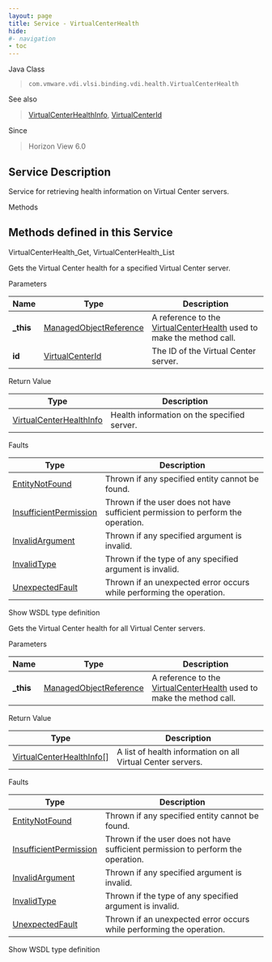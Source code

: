 ```yaml
---
layout: page
title: Service - VirtualCenterHealth
hide:
#- navigation
- toc
---
```








Java Class
> `com.vmware.vdi.vlsi.binding.vdi.health.VirtualCenterHealth`

See also
> [VirtualCenterHealthInfo](vdi.health.VirtualCenterHealth.VirtualCenterHealthInfo.md), [VirtualCenterId](vdi.entity.VirtualCenterId.md)

Since
> Horizon View 6.0





## Service Description

Service for retrieving health information on Virtual Center servers.

Methods

Methods defined in this Service
---
VirtualCenterHealth_Get, VirtualCenterHealth_List




Gets the Virtual Center health for a specified Virtual Center server.

Parameters

Name| Type| Description
---|---|---
**_this**| [ManagedObjectReference](vmodl.ManagedObjectReference.md)|  A reference to the [VirtualCenterHealth](vdi.health.VirtualCenterHealth.md) used to make the method call.
**id**| [VirtualCenterId](vdi.entity.VirtualCenterId.md)|  The ID of the Virtual Center server.




Return Value

Type |  Description
---|---
[VirtualCenterHealthInfo](vdi.health.VirtualCenterHealth.VirtualCenterHealthInfo.md)| Health information on the specified server.



Faults

Type |  Description
---|---
[EntityNotFound](vdi.fault.EntityNotFound.md)| Thrown if any specified entity cannot be found.
[InsufficientPermission](vdi.fault.InsufficientPermission.md)| Thrown if the user does not have sufficient permission to perform the operation.
[InvalidArgument](vdi.fault.InvalidArgument.md)| Thrown if any specified argument is invalid.
[InvalidType](vdi.fault.InvalidType.md)| Thrown if the type of any specified argument is invalid.
[UnexpectedFault](vdi.fault.UnexpectedFault.md)| Thrown if an unexpected error occurs while performing the operation.

Show WSDL type definition







Gets the Virtual Center health for all Virtual Center servers.

Parameters

Name| Type| Description
---|---|---
**_this**| [ManagedObjectReference](vmodl.ManagedObjectReference.md)|  A reference to the [VirtualCenterHealth](vdi.health.VirtualCenterHealth.md) used to make the method call.



Return Value

Type |  Description
---|---
[VirtualCenterHealthInfo[]](vdi.health.VirtualCenterHealth.VirtualCenterHealthInfo.md)| A list of health information on all Virtual Center servers.



Faults

Type |  Description
---|---
[EntityNotFound](vdi.fault.EntityNotFound.md)| Thrown if any specified entity cannot be found.
[InsufficientPermission](vdi.fault.InsufficientPermission.md)| Thrown if the user does not have sufficient permission to perform the operation.
[InvalidArgument](vdi.fault.InvalidArgument.md)| Thrown if any specified argument is invalid.
[InvalidType](vdi.fault.InvalidType.md)| Thrown if the type of any specified argument is invalid.
[UnexpectedFault](vdi.fault.UnexpectedFault.md)| Thrown if an unexpected error occurs while performing the operation.

Show WSDL type definition












 
